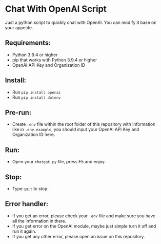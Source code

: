 # Chat With OpenAI Script
Just a python script to quickly chat with OpenAI. You can modify it base on your appetite.

## Requirements:
- Python 3.9.4 or higher
- pip that works with Python 3.9.4 or higher
- OpenAI API Key and Organization ID

## Install:
- Run `pip install openai`
- Run `pip install dotenv`

## Pre-run:
- Create `.env` file within the root folder of this repository with information like in `.env.example`, you should input your OpenAI API Key and Organization ID here.


## Run:
- Open your `chatgpt.py` file, press F5 and enjoy.

## Stop:
- Type `quit` to stop.

## Error handler:
- If you get an error, please check your `.env` file and make sure you have all the information in there.
- If you get error on the OpenAI module, maybe just simple turn it off and run it again.
- If you get any other error, please open an issue on this repository.

##